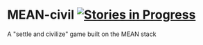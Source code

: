 # MEAN-civil  [![Stories in Progress](https://badge.waffle.io/waffleio/waffle.io.svg?label=waffle%3Ain%20progress&title=In%20Progress)](http://waffle.io/SweetEdge/MEAN-civil.io)

A "settle and civilize" game built on the MEAN stack
